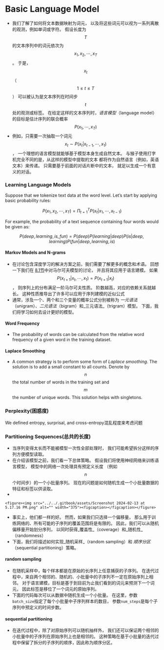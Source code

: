 # Basic Language Model

* &#x20;我们了解了如何将文本数据映射为词元， 以及将这些词元可以视为一系列离散的观测，例如单词或字符。 假设长度为$$T$$的文本序列中的词元依次为$$x_1,x_2, \cdots, x_T$$。 于是，$$x_t$$（$$1 \leq t \leq T$$） 可以被认为是文本序列在时间步$$t$$处的观测或标签。 在给定这样的文本序列时，_语言模型_（language model）的目标是估计序列的联合概率$$P(x_1, \cdots, x_T)$$
* 例如，只需要一次抽取一个词元$$x_t \sim P(x_t|x_{t-1},\cdots, x_1)$$， 一个理想的语言模型就能够基于模型本身生成自然文本。 与猴子使用打字机完全不同的是，从这样的模型中提取的文本 都将作为自然语言（例如，英语文本）来传递。 只需要基于前面的对话片断中的文本， 就足以生成一个有意义的对话。

### Learning Language Models

Suppose that we tokenize text data at the word level. Let’s start by applying basic probability rules:

$$P(x_1, x_2, \cdots, x_T) = \Pi_{t= 1}^{T} P(x_t |x_1, \cdots, x_{t-1})$$

For example, the probability of a text sequence containing four words would be given as:

$$P(deep, learning, is, fun) = P(deep)P(learning | deep) P(is| deep, learning) P(fun | deep, learning, is)$$

#### Markov Models and N-grams

* 在讨论包含深度学习的解决方案之前，我们需要了解更多的概念和术语。 回想一下我们在 [8.1节](https://zh.d2l.ai/chapter\_recurrent-neural-networks/sequence.html#sec-sequence)中对马尔可夫模型的讨论， 并且将其应用于语言建模。 如果$$P(x_{t+1} | x_{t} , \cdots, x_1) = P(x_{t+1}|x_t)$$， 则序列上的分布满足一阶马尔可夫性质。 阶数越高，对应的依赖关系就越长。 这种性质推导出了许多可以应用于序列建模的近似公式
* 通常，涉及一个、两个和三个变量的概率公式分别被称为 _一元语法_（unigram）、_二元语法_（bigram）和_三元语法_（trigram）模型。 下面，我们将学习如何去设计更好的模型。

#### Word Frequency

* The probability of words can be calculated from the relative word frequency of a given word in the training dataset.

#### Laplace Smoothing

* A common strategy is to perform some form of _Laplace smoothing_. The solution is to add a small constant to all counts. Denote by $$n$$ the total number of words in the training set and $$m$$ the number of unique words. This solution helps with singletons.

### Perplexity(困惑度)

We defined entropy, surprisal, and cross-entropy混乱程度来考虑问题

### Partitioning Sequences(总共的长度)

* 当序列变得太长而不能被模型一次性全部处理时， 我们可能希望拆分这样的序列方便模型读取。
* 在介绍该模型之前，我们看一下总体策略。 假设我们将使用神经网络来训练语言模型， 模型中的网络一次处理具有预定义长度 （例如$$n$$个时间步）的一个小批量序列。 现在的问题是如何随机生成一个小批量数据的特征和标签以供读取。
*

    <figure><img src="../../.gitbook/assets/Screenshot 2024-02-13 at 5.17.16 PM.png" alt="" width="375"><figcaption></figcaption></figure>
* &#x20;事实上，他们都一样的好。 然而，如果我们只选择一个偏移量， 那么用于训练网络的、所有可能的子序列的覆盖范围将是有限的。 因此，我们可以从随机偏移量开始划分序列， 以同时获得_覆盖性_（coverage）和_随机性_（randomness）
* 下面，我们将描述如何实现_随机采样_（random sampling）和 _顺序分区_（sequential partitioning）策略。

#### random sampling

* 在随机采样中，每个样本都是在原始的长序列上任意捕获的子序列。 在迭代过程中，来自两个相邻的、随机的、小批量中的子序列不一定在原始序列上相邻。 对于语言建模，目标是基于到目前为止我们看到的词元来预测下一个词元， 因此标签是移位了一个词元的原始序列。
* 下面的代码每次可以从数据中随机生成一个小批量。 在这里，参数`batch_size`指定了每个小批量中子序列样本的数目， 参数`num_steps`是每个子序列中预定义的时间步数。

#### sequential partitioning

* 在迭代过程中，除了对原始序列可以随机抽样外， 我们还可以保证两个相邻的小批量中的子序列在原始序列上也是相邻的。 这种策略在基于小批量的迭代过程中保留了拆分的子序列的顺序，因此称为顺序分区。
